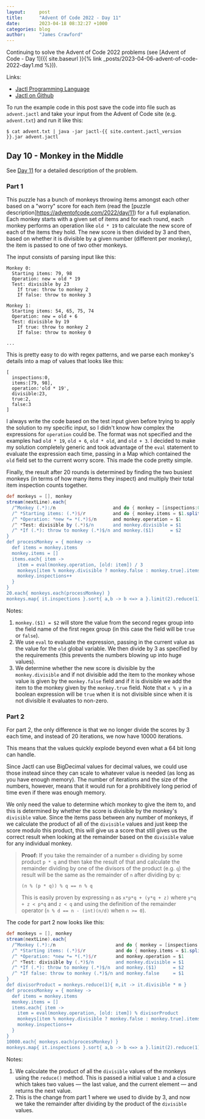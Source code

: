 ```yaml
---
layout:     post
title:      "Advent Of Code 2022 - Day 11"
date:       2023-04-18 08:32:27 +1000
categories: blog
author:     "James Crawford"
---
```


Continuing to solve the Advent of Code 2022 problems
(see [Advent of Code - Day 1]({{ site.baseurl }}{% link _posts/2023-04-06-advent-of-code-2022-day1.md %})).

Links:
* [Jactl Programming Language](https://jactl.io)
* [Jactl on Github](https://github.com/jaccomoc/jactl)

To run the example code in this post save the code into file such as `advent.jactl` and take your input from the
Advent of Code site (e.g. `advent.txt`) and run it like this:
```shell
$ cat advent.txt | java -jar jactl-{{ site.content.jactl_version }}.jar advent.jactl 
```

## Day 10 - Monkey in the Middle

See [Day 11](https://adventofcode.com/2022/day/11) for a detailed description of the problem.

### Part 1

This puzzle has a bunch of monkeys throwing items amongst each other based on a "worry" score for each item
(read the [puzzle description]https://adventofcode.com/2022/day/11) for a full explanation.
Each monkey starts with a given set of items and for each round, each monkey performs an operation
like `old * 19` to calculate the new score of each of the items they hold.
The new score is then divided by 3 and then, based on whether it is divisible by a given number (different per monkey),
the item is passed to one of two other monkeys.

The input consists of parsing input like this:
```
Monkey 0:
  Starting items: 79, 98
  Operation: new = old * 19
  Test: divisible by 23
    If true: throw to monkey 2
    If false: throw to monkey 3

Monkey 1:
  Starting items: 54, 65, 75, 74
  Operation: new = old + 6
  Test: divisible by 19
    If true: throw to monkey 2
    If false: throw to monkey 0
    
...    
```

This is pretty easy to do with regex patterns, and we parse each monkey's details into a map of values that looks like
this:
```
[
  inspections:0,
  items:[79, 98],
  operation:'old * 19',
  divisible:23,
  true:2,
  false:3
]
```

I always write the code based on the test input given before trying to apply the solution to my specific input,
so I didn't know how complex the expressions for `operation` could be.
The format was not specified and the examples had `old * 19`, `old + 6`, `old * old`, and `old + 3`.
I decided to make my solution completely generic and took advantage of the `eval` statement to evaluate the
expression each time, passing in a Map which contained the `old` field set to the current worry score.
This made the code pretty simple.

Finally, the result after 20 rounds is determined by finding the two busiest monkeys (in terms of how many items
they inspect) and multiply their total item inspection counts together.

```groovy
def monkeys = [], monkey
stream(nextLine).each{
  /^Monkey (.*):/n                     and do { monkey = [inspections:0]; monkeys[$1] = monkey }
  /^ *Starting items: (.*)$/r          and do { monkey.items = $1.split(/, /).map{ it as int } }
  /^ *Operation: *new *= *(.*)$/n      and monkey.operation = $1
  /^ *Test: divisible by (.*)$/n       and monkey.divisible = $1
  /^ *If (.*): throw to monkey (.*)$/n and monkey.($1)      = $2                           // Note 1
}
def processMonkey = { monkey ->
  def items = monkey.items
  monkey.items = []
  items.each{ item ->
    item = eval(monkey.operation, [old: item]) / 3                                         // Note 2
    monkeys[item % monkey.divisible ? monkey.false : monkey.true].items <<= item           // Note 3
    monkey.inspections++
  }
}
20.each{ monkeys.each(processMonkey) }
monkeys.map{ it.inspections }.sort{ a,b -> b <=> a }.limit(2).reduce(1){ m,it -> m*it }
```

Notes:
1. `monkey.($1) = $2` will store the value from the second regex group into the field name of the first regex group 
(in this case the field will be `true` or `false`). 
2. We use `eval` to evaluate the expression, passing in the current value as the value for the `old` global variable.
We then divide by 3 as specified by the requirements (this prevents the numbers blowing up into huge values).
3. We determine whether the new score is divisible by the `monkey.divisible` and if not divisible add the item to the
monkey whose value is given by the `monkey.false` field and if it is divisible we add the item to the monkey given by 
the `monkey.true` field. 
Note that `x % y` in a boolean expression will be `true` when it is not divisible since when it is not divisible it
evaluates to non-zero. 

### Part 2

For part 2, the only difference is that we no longer divide the scores by 3 each time, and instead of 20 iterations,
we now have 10000 iterations.

This means that the values quickly explode beyond even what a 64 bit long can handle.

Since Jactl can use BigDecimal values for decimal values, we could use those instead since they can scale to whatever
value is needed (as long as you have enough memory).
The number of iterations and the size of the numbers, however, means that it would run for a prohibitively long
period of time even if there was enough memory.

We only need the value to determine which monkey to give the item to, and this is determined by whether the
score is divisible by the monkey's `divisible` value.
Since the items pass between any number of monkeys, if we calculate the product of all of the `divisible` values
and just keep the score modulo this product, this will give us a score that still gives us the correct result
when looking at the remainder based on the `divisible` value for any individual monkey.

> **Proof:** If you take the remainder of a number `n` dividing by some product `p * q` and then take the result of
> that and calculate the remainder dividing by one of the divisors of the product (e.g. `q`) the result will be the
> same as the remainder of `n` after dividing by `q`:
> ```
> (n % (p * q)) % q == n % q 
> ```
> This is easily proven by expressing `n` as `x*p*q + (y*q + z)` where `y*q + z < p*q` and `z < q` and using the
> definition of the remainder operator (`n % d == n - (int)(n/d)` when `n >= 0`).

The code for part 2 now looks like this:

```groovy
def monkeys = [], monkey
stream(nextLine).each{
  /^Monkey (.*):/n                      and do { monkey = [inspections:0L]; monkeys[$1] = monkey }
  /^ *Starting items: (.*)$/r           and do { monkey.items = $1.split(/, /).map{ it as long } }
  /^ *Operation: *new *= *(.*)$/r       and monkey.operation = $1
  /^ *Test: divisible by (.*)$/n        and monkey.divisible = $1
  /^ *If (.*): throw to monkey (.*)$/n  and monkey.($1)      = $2
  /^ *If false: throw to monkey (.*)$/n and monkey.false     = $1
}
def divisorProduct = monkeys.reduce(1){ m,it -> it.divisible * m }                           // Note 1
def processMonkey = { monkey ->
  def items = monkey.items
  monkey.items = []
  items.each{ item ->
    item = eval(monkey.operation, [old: item]) % divisorProduct                              // Note 2
    monkeys[item % monkey.divisible ? monkey.false : monkey.true].items <<= item
    monkey.inspections++
  }
}
10000.each{ monkeys.each(processMonkey) }
monkeys.map{ it.inspections }.sort{ a,b -> b <=> a }.limit(2).reduce(1){ m,it -> m*it }
```

Notes:
1. We calculate the product of all the `divisible` values of the monkeys using the `reduce()` method. This is passed
a initial value `1` and a closure which takes two values &mdash; the last value, and the current element &mdash; and
returns the next value. 
2. This is the change from part 1 where we used to divide by 3, and now we take the remainder after dividing by the
product of the `divisible` values.
